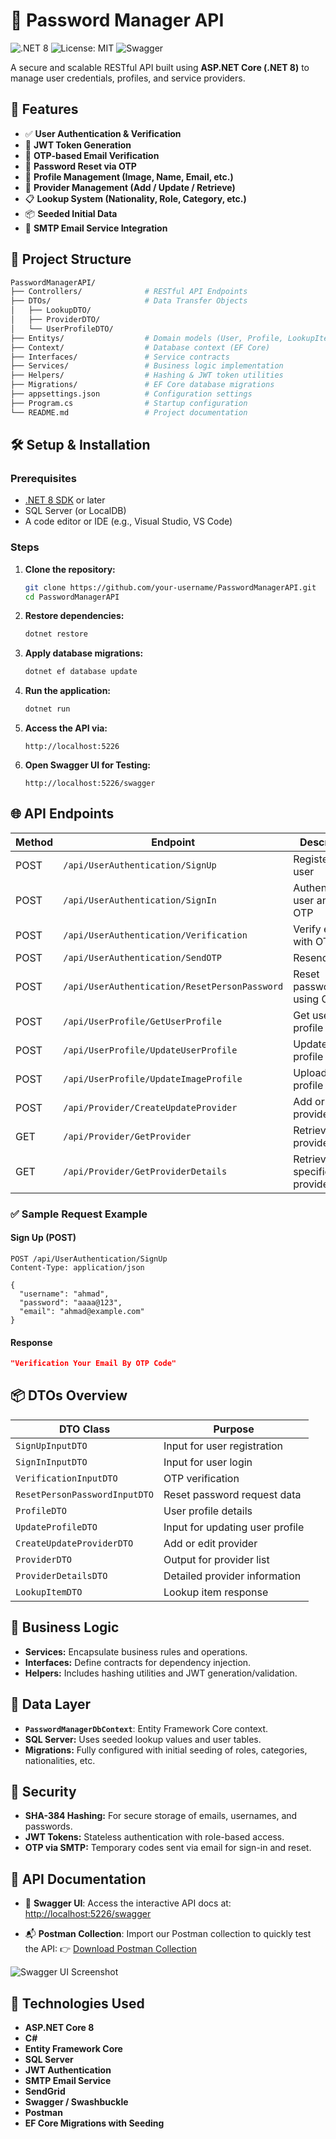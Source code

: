 # 🔐 Password Manager API

![.NET 8](https://img.shields.io/badge/.NET-8.0-blue)  ![License: MIT](https://img.shields.io/badge/License-MIT-yellow.svg)  ![Swagger](https://img.shields.io/badge/API-Documented-brightgreen)

A secure and scalable RESTful API built using **ASP.NET Core (.NET 8)** to manage user credentials, profiles, and service providers.

## 🚀 Features

- ✅ **User Authentication & Verification**
- 🔐 **JWT Token Generation**
- 📧 **OTP-based Email Verification**
- 🔄 **Password Reset via OTP**
- 👤 **Profile Management (Image, Name, Email, etc.)**
- 🏢 **Provider Management (Add / Update / Retrieve)**
- 📋 **Lookup System (Nationality, Role, Category, etc.)**
- 📦 **Seeded Initial Data**
- 📨 **SMTP Email Service Integration**

## 🧱 Project Structure

```bash
PasswordManagerAPI/
├── Controllers/              # RESTful API Endpoints
├── DTOs/                     # Data Transfer Objects
│   ├── LookupDTO/
│   ├── ProviderDTO/
│   └── UserProfileDTO/
├── Entitys/                  # Domain models (User, Profile, LookupItem, etc.)
├── Context/                  # Database context (EF Core)
├── Interfaces/               # Service contracts
├── Services/                 # Business logic implementation
├── Helpers/                  # Hashing & JWT token utilities
├── Migrations/               # EF Core database migrations
├── appsettings.json          # Configuration settings
├── Program.cs                # Startup configuration
└── README.md                 # Project documentation
```


## 🛠️ Setup & Installation

### Prerequisites

- [.NET 8 SDK](https://dotnet.microsoft.com/download/dotnet/8.0) or later
- SQL Server (or LocalDB)
- A code editor or IDE (e.g., Visual Studio, VS Code)

### Steps

1. **Clone the repository:**

   ```bash
   git clone https://github.com/your-username/PasswordManagerAPI.git
   cd PasswordManagerAPI
   ```

2. **Restore dependencies:**

   ```bash
   dotnet restore
   ```

3. **Apply database migrations:**

   ```bash
   dotnet ef database update
   ```

4. **Run the application:**

   ```bash
   dotnet run
   ```

5. **Access the API via:**

   ```
   http://localhost:5226
   ```

6. **Open Swagger UI for Testing:**

   ```
   http://localhost:5226/swagger
   ```

## 🌐 API Endpoints

| Method | Endpoint            | Description                      |
|--------|---------------------|----------------------------------|
| POST   | `/api/UserAuthentication/SignUp`       | Register a new user             |
| POST   | `/api/UserAuthentication/SignIn`       | Authenticate user and get OTP   |
| POST   | `/api/UserAuthentication/Verification`| Verify email with OTP           |
| POST   | `/api/UserAuthentication/SendOTP`     | Resend OTP                      |
| POST   | `/api/UserAuthentication/ResetPersonPassword` | Reset password using OTP |
| POST   | `/api/UserProfile/GetUserProfile`     | Get user profile                |
| POST   | `/api/UserProfile/UpdateUserProfile`  | Update user profile             |
| POST   | `/api/UserProfile/UpdateImageProfile`  | Upload/update profile image     |
| POST   | `/api/Provider/CreateUpdateProvider`   | Add or update provider info     |
| GET    | `/api/Provider/GetProvider`          | Retrieve all providers         |
| GET    | `/api/Provider/GetProviderDetails`   | Retrieve specific provider     |

### ✅ Sample Request Example

#### Sign Up (POST)

```http
POST /api/UserAuthentication/SignUp
Content-Type: application/json

{
  "username": "ahmad",
  "password": "aaaa@123",
  "email": "ahmad@example.com"
}
```

#### Response

```json
"Verification Your Email By OTP Code"
```

## 📦 DTOs Overview

| DTO Class                   | Purpose                             |
|----------------------------|--------------------------------------|
| `SignUpInputDTO`            | Input for user registration          |
| `SignInInputDTO`            | Input for user login                 |
| `VerificationInputDTO`      | OTP verification                     |
| `ResetPersonPasswordInputDTO`| Reset password request data           |
| `ProfileDTO`               | User profile details                 |
| `UpdateProfileDTO`         | Input for updating user profile      |
| `CreateUpdateProviderDTO`  | Add or edit provider                 |
| `ProviderDTO`              | Output for provider list             |
| `ProviderDetailsDTO`       | Detailed provider information        |
| `LookupItemDTO`            | Lookup item response                 |

## 🧠 Business Logic

- **Services:** Encapsulate business rules and operations.
- **Interfaces:** Define contracts for dependency injection.
- **Helpers:** Includes hashing utilities and JWT generation/validation.

## 📂 Data Layer

- **`PasswordManagerDbContext`**: Entity Framework Core context.
- **SQL Server:** Uses seeded lookup values and user tables.
- **Migrations:** Fully configured with initial seeding of roles, categories, nationalities, etc.

## 🔐 Security

- **SHA-384 Hashing:** For secure storage of emails, usernames, and passwords.
- **JWT Tokens:** Stateless authentication with role-based access.
- **OTP via SMTP:** Temporary codes sent via email for sign-in and reset.

## 📖 API Documentation

- 🐳 **Swagger UI**:
  Access the interactive API docs at:
  [http://localhost:5226/swagger](http://localhost:5226/swagger)

- 📬 **Postman Collection**:
  Import our Postman collection to quickly test the API:
  👉 [Download Postman Collection](docs/PasswordManagerAPI.postman_collection.json)

![Swagger UI Screenshot](docs/swagger-screenshot.png)

## 📝 Technologies Used

- **ASP.NET Core 8**
- **C#**
- **Entity Framework Core**
- **SQL Server**
- **JWT Authentication**
- **SMTP Email Service**
- **SendGrid**
- **Swagger / Swashbuckle**
- **Postman**
- **EF Core Migrations with Seeding**


